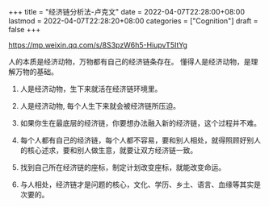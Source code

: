 +++
title = "经济链分析法-卢克文"
date = 2022-04-07T22:28:00+08:00
lastmod = 2022-04-07T22:28:20+08:00
categories = ["Cognition"]
draft = false
+++

<https://mp.weixin.qq.com/s/8S3pzW6h5-HiupvT5ItYg>

人的本质是经济动物，万物都有自己的经济链条存在。 懂得人是经济动物，是理解万物的基础。

1.  人是经济动物，生下来就活在经济链环境里。

2.  人是经济动物, 每个人生下来就会被经济链所压迫。

3.  如果你生在最底层的经济链，你要想办法融入新的经济链，这个过程并不难。

4.  每个人都有自己的经济链，每个人都不容易，要和别人相处，就得照顾好别人的核心述求，要和别人做生意，就要让双方经济链一致。

5.  找到自己所在经济链的座标，制定计划改变座标，就能改变命运。

6.  与人相处，经济链才是问题的核心，文化、学历、乡土、语言、血缘等其实是次要的。